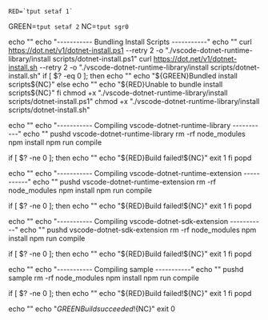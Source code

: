     RED=`tput setaf 1`
GREEN=`tput setaf 2`
NC=`tput sgr0`

echo ""
echo "----------- Bundling Install Scripts -----------"
echo ""
curl https://dot.net/v1/dotnet-install.ps1 --retry 2 -o "./vscode-dotnet-runtime-library/install scripts/dotnet-install.ps1"
curl https://dot.net/v1/dotnet-install.sh --retry 2 -o "./vscode-dotnet-runtime-library/install scripts/dotnet-install.sh"
if [ $? -eq 0 ];
then
    echo ""
    echo "${GREEN}Bundled install scripts${NC}"
else
    echo ""
    echo "${RED}Unable to bundle install scripts${NC}"
fi
chmod +x "./vscode-dotnet-runtime-library/install scripts/dotnet-install.ps1"
chmod +x "./vscode-dotnet-runtime-library/install scripts/dotnet-install.sh"

echo ""
echo "----------- Compiling vscode-dotnet-runtime-library -----------"
echo ""
pushd vscode-dotnet-runtime-library
rm -rf node_modules
npm install
npm run compile

if [ $? -ne 0 ];
then
    echo ""
    echo "${RED}Build failed!${NC}"
    exit 1
fi
popd

echo ""
echo "----------- Compiling vscode-dotnet-runtime-extension -----------"
echo ""
pushd vscode-dotnet-runtime-extension
rm -rf node_modules
npm install
npm run compile

if [ $? -ne 0 ];
then
    echo ""
    echo "${RED}Build failed!${NC}"
    exit 1
fi
popd

echo ""
echo "----------- Compiling vscode-dotnet-sdk-extension -----------"
echo ""
pushd vscode-dotnet-sdk-extension
rm -rf node_modules
npm install
npm run compile

if [ $? -ne 0 ];
then
    echo ""
    echo "${RED}Build failed!${NC}"
    exit 1
fi
popd

echo ""
echo "----------- Compiling sample -----------"
echo ""
pushd sample
rm -rf node_modules
npm install
npm run compile

if [ $? -ne 0 ];
then
    echo ""
    echo "${RED}Build failed!${NC}"
    exit 1
fi
popd

echo ""
echo "${GREEN}Build succeeded!${NC}"
exit 0
